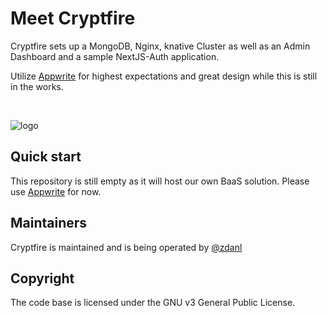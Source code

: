 # Meet Cryptfire

Cryptfire sets up a MongoDB, Nginx, knative Cluster as well as an Admin Dashboard and a sample NextJS-Auth application.

Utilize [Appwrite](https://github.com/appwrite/appwrite) for highest expectations and great design while this is still in the works.

<br />

![logo](https://github.com/cryptfire/cryptfire/assets/114028070/f7c71b88-cc5d-4e90-8e36-41b73a945c0e)


## Quick start

This repository is still empty as it will host our own BaaS solution. Please use [Appwrite](https://github.com/cryptfire/cryptfire-appwrite) for now.

## Maintainers

Cryptfire is maintained and is being operated by [@zdanl](https://github.com/zdanl)

## Copyright

The code base is licensed under the GNU v3 General Public License.
